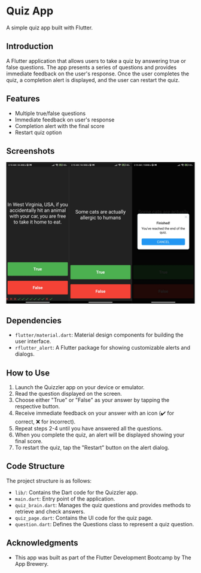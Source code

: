 # Quiz App
A simple quiz app built with Flutter.

## Introduction
A Flutter application that allows users to take a quiz by answering true or false questions. The app presents a series of questions and provides immediate feedback on the user's response. Once the user completes the quiz, a completion alert is displayed, and the user can restart the quiz.

## Features
- Multiple true/false questions
- Immediate feedback on user's response
- Completion alert with the final score
- Restart quiz option

## Screenshots
![](screenshots/1689549186590.jpg)

## Dependencies
- `flutter/material.dart`: Material design components for building the user interface.
- `rflutter_alert`: A Flutter package for showing customizable alerts and dialogs.


## How to Use
1. Launch the Quizzler app on your device or emulator.
2. Read the question displayed on the screen.
3. Choose either "True" or "False" as your answer by tapping the respective button.
4. Receive immediate feedback on your answer with an icon (✔️ for correct, ❌ for incorrect).
5. Repeat steps 2-4 until you have answered all the questions.
6. When you complete the quiz, an alert will be displayed showing your final score.
7. To restart the quiz, tap the "Restart" button on the alert dialog.

## Code Structure
The project structure is as follows:    
  - `lib/`: Contains the Dart code for the Quizzler app.
  - `main.dart`: Entry point of the application.
  - `quiz_brain.dart`: Manages the quiz questions and provides methods to retrieve and check answers.
  - `quiz_page.dart`: Contains the UI code for the quiz page.
  - `question.dart`: Defines the Questions class to represent a quiz question.

## Acknowledgments
- This app was built as part of the Flutter Development Bootcamp by The App Brewery.
